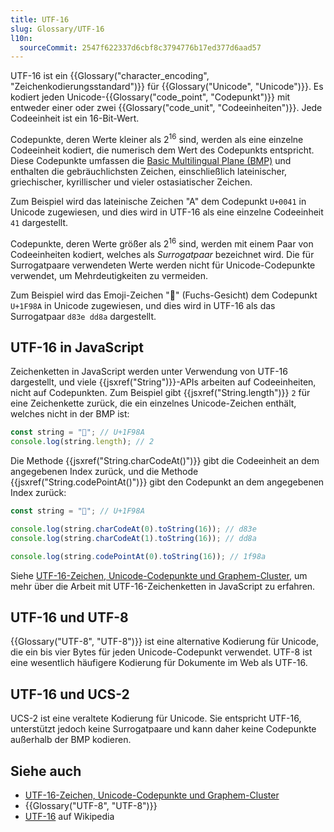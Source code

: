 ```yaml
---
title: UTF-16
slug: Glossary/UTF-16
l10n:
  sourceCommit: 2547f622337d6cbf8c3794776b17ed377d6aad57
---
```


UTF-16 ist ein {{Glossary("character_encoding", "Zeichenkodierungsstandard")}} für {{Glossary("Unicode", "Unicode")}}. Es kodiert jeden Unicode-{{Glossary("code_point", "Codepunkt")}} mit entweder einer oder zwei {{Glossary("code_unit", "Codeeinheiten")}}. Jede Codeeinheit ist ein 16-Bit-Wert.

Codepunkte, deren Werte kleiner als 2<sup>16</sup> sind, werden als eine einzelne Codeeinheit kodiert, die numerisch dem Wert des Codepunkts entspricht. Diese Codepunkte umfassen die [Basic Multilingual Plane (BMP)](<https://en.wikipedia.org/wiki/Plane_(Unicode)#Basic_Multilingual_Plane>) und enthalten die gebräuchlichsten Zeichen, einschließlich lateinischer, griechischer, kyrillischer und vieler ostasiatischer Zeichen.

Zum Beispiel wird das lateinische Zeichen "A" dem Codepunkt `U+0041` in Unicode zugewiesen, und dies wird in UTF-16 als eine einzelne Codeeinheit `41` dargestellt.

Codepunkte, deren Werte größer als 2<sup>16</sup> sind, werden mit einem Paar von Codeeinheiten kodiert, welches als _Surrogatpaar_ bezeichnet wird. Die für Surrogatpaare verwendeten Werte werden nicht für Unicode-Codepunkte verwendet, um Mehrdeutigkeiten zu vermeiden.

Zum Beispiel wird das Emoji-Zeichen "🦊" (Fuchs-Gesicht) dem Codepunkt `U+1F98A` in Unicode zugewiesen, und dies wird in UTF-16 als das Surrogatpaar `d83e dd8a` dargestellt.

## UTF-16 in JavaScript

Zeichenketten in JavaScript werden unter Verwendung von UTF-16 dargestellt, und viele {{jsxref("String")}}-APIs arbeiten auf Codeeinheiten, nicht auf Codepunkten. Zum Beispiel gibt {{jsxref("String.length")}} `2` für eine Zeichenkette zurück, die ein einzelnes Unicode-Zeichen enthält, welches nicht in der BMP ist:

```js
const string = "🦊"; // U+1F98A
console.log(string.length); // 2
```

Die Methode {{jsxref("String.charCodeAt()")}} gibt die Codeeinheit an dem angegebenen Index zurück, und die Methode {{jsxref("String.codePointAt()")}} gibt den Codepunkt an dem angegebenen Index zurück:

```js
const string = "🦊"; // U+1F98A

console.log(string.charCodeAt(0).toString(16)); // d83e
console.log(string.charCodeAt(1).toString(16)); // dd8a

console.log(string.codePointAt(0).toString(16)); // 1f98a
```

Siehe [UTF-16-Zeichen, Unicode-Codepunkte und Graphem-Cluster](/de/docs/Web/JavaScript/Reference/Global_Objects/String#utf-16_characters_unicode_code_points_and_grapheme_clusters), um mehr über die Arbeit mit UTF-16-Zeichenketten in JavaScript zu erfahren.

## UTF-16 und UTF-8

{{Glossary("UTF-8", "UTF-8")}} ist eine alternative Kodierung für Unicode, die ein bis vier Bytes für jeden Unicode-Codepunkt verwendet. UTF-8 ist eine wesentlich häufigere Kodierung für Dokumente im Web als UTF-16.

## UTF-16 und UCS-2

UCS-2 ist eine veraltete Kodierung für Unicode. Sie entspricht UTF-16, unterstützt jedoch keine Surrogatpaare und kann daher keine Codepunkte außerhalb der BMP kodieren.

## Siehe auch

- [UTF-16-Zeichen, Unicode-Codepunkte und Graphem-Cluster](/de/docs/Web/JavaScript/Reference/Global_Objects/String#utf-16_characters_unicode_code_points_and_grapheme_clusters)
- {{Glossary("UTF-8", "UTF-8")}}
- [UTF-16](https://en.wikipedia.org/wiki/UTF-16) auf Wikipedia
